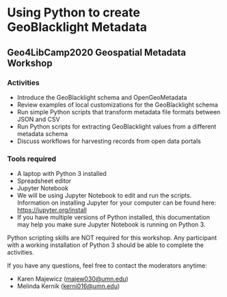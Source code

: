 

# Using Python to create GeoBlacklight Metadata 

## Geo4LibCamp2020 Geospatial Metadata Workshop

### Activities
- Introduce the GeoBlacklight schema and OpenGeoMetadata
- Review examples of local customizations for the GeoBlacklight schema
- Run simple Python scripts that transform metadata file formats between JSON and CSV
- Run Python scripts for extracting GeoBlacklight values from a different metadata schema
- Discuss workflows for harvesting records from open data portals

### Tools required
- A laptop with Python 3 installed
- Spreadsheet editor
- Jupyter Notebook
- We will be using Jupyter Notebook to edit and run the scripts. Information on installing Jupyter for your computer can be found here: https://jupyter.org/install
- If you have multiple versions of Python installed, this documentation may help you make sure Jupyter Notebook is running on Python 3.

Python scripting skills are NOT required for this workshop. Any participant with a working installation of Python 3 should be able to complete the activities.

If you have any questions, feel free to contact the moderators anytime:
- Karen Majewicz (majew030@umn.edu)
- Melinda Kernik (kerni016@umn.edu)
